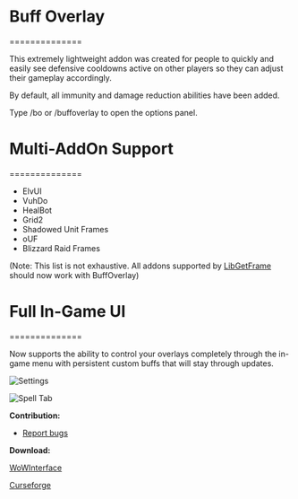# **Buff Overlay**
==============

This extremely lightweight addon was created for people to quickly and easily see defensive cooldowns active on other players so they can adjust their gameplay accordingly.


By default, all immunity and damage reduction abilities have been added.


Type /bo or /buffoverlay to open the options panel.

# **Multi-AddOn Support**
==============

- ElvUI
- VuhDo
- HealBot
- Grid2
- Shadowed Unit Frames
- oUF
- Blizzard Raid Frames

(Note: This list is not exhaustive. All addons supported by [LibGetFrame](https://github.com/mrbuds/LibGetFrame) should now work with BuffOverlay)

# **Full In-Game UI**
==============

Now supports the ability to control your overlays completely through the in-game menu with persistent custom buffs that will stay through updates.


![Settings](https://media.forgecdn.net/attachments/370/86/settings.png "Settings")

![Spell Tab](https://media.forgecdn.net/attachments/487/880/lzf6qop.png "Spell Tab")


**Contribution:**

- [Report bugs](https://github.com/clicketz/buff-overlay/issues)

**Download:**

[WoWInterface](https://www.wowinterface.com/downloads/info24683-BuffOverlay.html)

[Curseforge](https://www.curseforge.com/wow/addons/buff-overlay)
